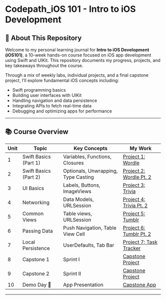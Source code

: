 # Codepath_iOS 101 - Intro to iOS Development

## 📝 About This Repository

Welcome to my personal learning journal for **Intro to iOS Development (iOS101)**, a 10-week hands-on course focused on iOS app development using Swift and UIKit. This repository documents my progress, projects, and key takeaways throughout the course.

Through a mix of weekly labs, individual projects, and a final capstone project, I’ll explore fundamental iOS concepts including:

- Swift programming basics
- Building user interfaces with UIKit
- Handling navigation and data persistence
- Integrating APIs to fetch real-time data
- Debugging and optimizing apps for performance

---

## 📚 Course Overview

| Unit | Topic | Key Concepts | My Work |
| --- | --- | --- | --- |
| 1 | Swift Basics (Part 1) | Variables, Functions, Closures | [Project 1: Wordle](https://github.com/iychi/CodePath_iOS101/tree/main/project1_wordle) |
| 2 | Swift Basics (Part 2) | Optionals, Unwrapping, Type Casting | [Project 2: Wordle Pt. 2](#) |
| 3 | UI Basics | Labels, Buttons, ImageViews | [Project 3: Trivia](#) |
| 4 | Networking | Data Models, URLSession | [Project 4: Trivia Pt. 2](#) |
| 5 | Common Views | Table views, URLSession | [Project 5: Tumblr](#) |
| 6 | Passing Data | Push Navigation, Table View Cell | [Project 6: Tumblr Pt. 2](#) |
| 7 | Local Persistence | UserDefaults, Tab Bar | [Project 7: Task Tracker](#) |
| 8 | Capstone 1 | Sprint I | [Capstone Project](#) |
| 9 | Capstone 2 | Sprint II | [Capstone Project](#) |
| 10 | Demo Day 🎉 | App Presentation | [Capstone App](#) |

---
